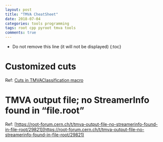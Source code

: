```yaml
---
layout: post
title: "TMVA CheatSheet"
date: 2018-07-04
categories: tools programming
tags: root cpp pyroot tmva tools
comments: true
---
```


- Do not remove this line (it will not be displayed)
  {:toc}

# Customized cuts

Ref: [Cuts in TMVAClassification macro](https://root-forum.cern.ch/t/cuts-in-tmvaclassification-macro/29909)

# TMVA output file; no StreamerInfo found in “file.root”

Ref: [https://root-forum.cern.ch/t/tmva-output-file-no-streamerinfo-found-in-file-root/29821](https://root-forum.cern.ch/t/tmva-output-file-no-streamerinfo-found-in-file-root/29821)
